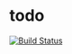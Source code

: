# todo

[![Build Status](https://travis-ci.org/cn100800/todo.svg?branch=master)](https://travis-ci.org/cn100800/todo)

<!-- before_install
install
before_script
script
aftersuccess or afterfailure
[OPTIONAL] before_deploy
[OPTIONAL] deploy
[OPTIONAL] after_deploy
after_script -->
